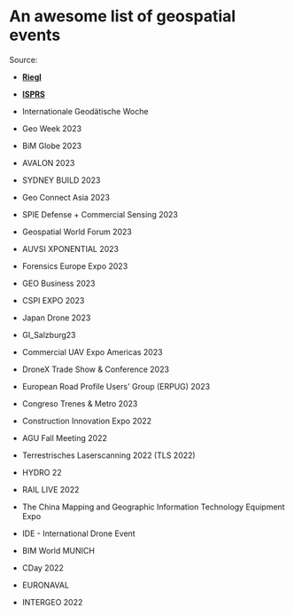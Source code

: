 # An awesome list of geospatial events


Source:
- [**Riegl**](http://www.riegl.com/media-events/events/article/22-internationale-geodaetische-woche-obergurgl-2023/)
- [**ISPRS**](https://www.isprs.org/calendar/2023.aspx)



- Internationale Geodätische Woche
- Geo Week 2023
- BiM Globe 2023 
- AVALON 2023 
- SYDNEY BUILD 2023 
- Geo Connect Asia 2023
- SPIE Defense + Commercial Sensing 2023 
- Geospatial World Forum 2023 
- AUVSI XPONENTIAL 2023 
- Forensics Europe Expo 2023 
- GEO Business 2023 
- CSPI EXPO 2023 
- Japan Drone 2023 
- GI_Salzburg23 
- Commercial UAV Expo Americas 2023 
- DroneX Trade Show & Conference 2023 
- European Road Profile Users' Group (ERPUG) 2023 
- Congreso Trenes & Metro 2023 
- Construction Innovation Expo 2022 
- AGU Fall Meeting 2022 
- Terrestrisches Laserscanning 2022 (TLS 2022) 
- HYDRO 22 
- RAIL LIVE 2022 
- The  China Mapping and Geographic Information Technology Equipment Expo 
- IDE - International Drone Event 
- BIM World MUNICH 
- CDay 2022 
- EURONAVAL 
- INTERGEO 2022 
